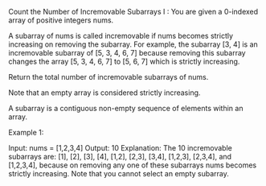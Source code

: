 Count the Number of Incremovable Subarrays I : 
You are given a 0-indexed array of positive integers nums.

A subarray of nums is called incremovable if nums becomes strictly increasing on removing the subarray. For example, the subarray [3, 4] is an incremovable subarray of [5, 3, 4, 6, 7] because removing this subarray changes the array [5, 3, 4, 6, 7] to [5, 6, 7] which is strictly increasing.

Return the total number of incremovable subarrays of nums.

Note that an empty array is considered strictly increasing.

A subarray is a contiguous non-empty sequence of elements within an array.

 

Example 1:

Input: nums = [1,2,3,4]
Output: 10
Explanation: The 10 incremovable subarrays are: [1], [2], [3], [4], [1,2], [2,3], [3,4], [1,2,3], [2,3,4], and [1,2,3,4], because on removing any one of these subarrays nums becomes strictly increasing. Note that you cannot select an empty subarray.